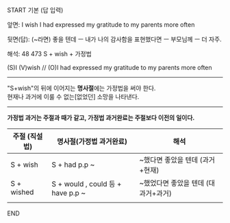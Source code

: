 START
기본 (답 입력)

앞면:
I wish I had expressed my gratitude to my parents more often

 
뒷면(답):
(~라면) 좋을 텐데 ㅡ 내가 나의 감사함을 표현했다면 ㅡ 부모님께 ㅡ 더 자주.


해석:
48 473 S + wish + 가정법

(S)I (V)wish // (O)I had expressed my gratitude to my parents more often  
  ***  
"S+wish"의 뒤에 이어지는 **명사절**에는 가정법을 써야 한다.  
현재나 과거에 이룰 수 없는[없었던] 소망을 나타낸다.
  ***
**가정법 과거는 주절과 때가 같고, 가정법 과거완료는 주절보다 이전의 일이다.**

| 주절 (직설법) | 명사절(**가정법 과거완료**)       | 해석                            |
| ------------- | --------------------------------- | ------------------------------- |
| S + wish      | S + had p.p ~                     | ~했다면 좋았을 텐데 (과거+현재) |
| S + wished    | S + would , could 등 + have p.p ~ | ~했었다면 좋았을 텐데 (대과거+과거) |
|               |                                   |                                 |
<!--ID: 1694855637065-->
END